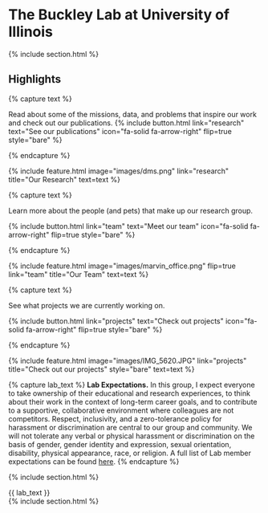 ---
---

# The Buckley Lab at University of Illinois



{% include section.html %}

## Highlights

{% capture text %}

Read about some of the missions, data, and problems that inspire our work and check out our publications.
{%
  include button.html
  link="research"
  text="See our publications"
  icon="fa-solid fa-arrow-right"
  flip=true
  style="bare"
%}

{% endcapture %}

{%
  include feature.html
  image="images/dms.png"
  link="research"
  title="Our Research"
  text=text
%}

{% capture text %}

Learn more about the people (and pets) that make up our research group.

{%
  include button.html
  link="team"
  text="Meet our team"
  icon="fa-solid fa-arrow-right"
  flip=true
  style="bare"
%}

{% endcapture %}

{%
  include feature.html
  image="images/marvin_office.png"
  flip=true
  link="team"
  title="Our Team"
  text=text
%}

{% capture text %}

See what projects we are currently working on.

{%
  include button.html
  link="projects"
  text="Check out projects"
  icon="fa-solid fa-arrow-right"
  flip=true
  style="bare"
%}

{% endcapture %}

{%
  include feature.html
  image="images/IMG_5620.JPG"
  link="projects"
  title="Check out our projects"
  style="bare"
  text=text
%}

{% capture lab_text %}
**Lab Expectations.** In this group, I expect everyone to take ownership of their educational and research experiences, to think about their work in the context of long-term career goals, and to contribute to a supportive, collaborative environment where colleagues are not competitors. Respect, inclusivity, and a zero-tolerance policy for harassment or discrimination are central to our group and community. We will not tolerate any verbal or physical harassment or discrimination on the basis of gender, gender identity and expression, sexual orientation, disability, physical appearance, race, or religion. A full list of Lab member expectations can be found <a href="{{ '/docs/BuckleyLabExpectations.pdf' | relative_url }}">here</a>. 
{% endcapture %}

{% include section.html %}
<div class="prose">
  {{ lab_text }}
</div>
{% include section.html %}




